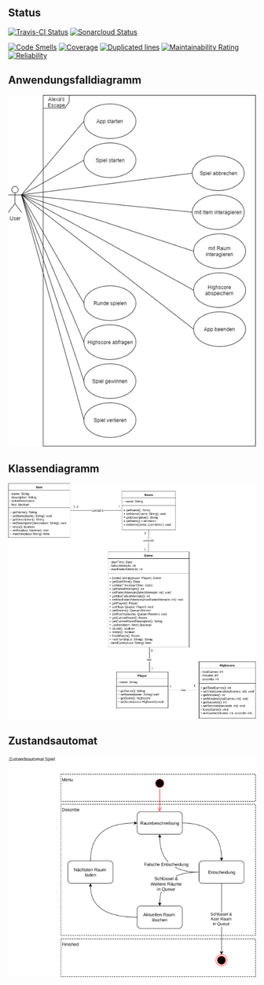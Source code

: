 ## Status
[![Travis-CI Status](https://travis-ci.org/sweIhm-ws2018-19/skillproject-fr-15.svg?branch=master)](https://travis-ci.org/sweIhm-ws2018-19/skillproject-fr-15) [![Sonarcloud Status](https://sonarcloud.io/api/project_badges/measure?project=alexa-skills-kit-samples:alexasescape&metric=alert_status)](https://sonarcloud.io/dashboard?id=alexa-skills-kit-samples:alexasescape)

[![Code Smells](https://sonarcloud.io/api/project_badges/measure?project=alexa-skills-kit-samples%3Aalexasescape&metric=code_smells)](https://sonarcloud.io/dashboard?id=alexa-skills-kit-samples:alexasescape) [![Coverage](https://sonarcloud.io/api/project_badges/measure?project=alexa-skills-kit-samples%3Aalexasescape&metric=coverage)](https://sonarcloud.io/dashboard?id=alexa-skills-kit-samples:alexasescape) [![Duplicated lines](https://sonarcloud.io/api/project_badges/measure?project=alexa-skills-kit-samples%3Aalexasescape&metric=duplicated_lines_density)](https://sonarcloud.io/dashboard?id=alexa-skills-kit-samples:alexasescape) [![Maintainability Rating](https://sonarcloud.io/api/project_badges/measure?project=alexa-skills-kit-samples%3Aalexasescape&metric=sqale_rating)](https://sonarcloud.io/dashboard?id=alexa-skills-kit-samples:alexasescape) [![Reliability](https://sonarcloud.io/api/project_badges/measure?project=alexa-skills-kit-samples%3Aalexasescape&metric=reliability_rating)](https://sonarcloud.io/dashboard?id=alexa-skills-kit-samples:alexasescape)


## Anwendungsfalldiagramm
<img src="images/Anwendungsfalldiagramm_Alexas_Escape.png" alt="Systemkontext" class="inline"/>


## Klassendiagramm
<img src="images/Klassendiagramm_Alexas_Escape.png" alt="Anwendungsfalldiagramm" class="inline"/>


## Zustandsautomat
<img src="images/Zustandsautomat-Spiel.png" alt="Klassenmodell" class="inline"/>

